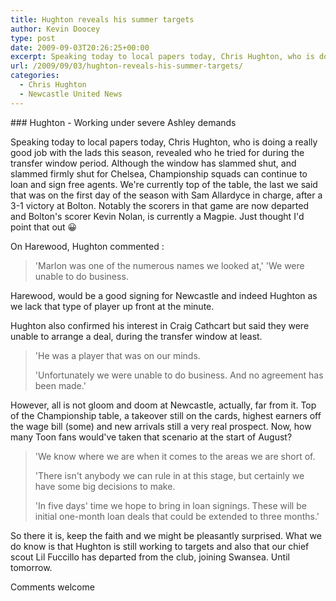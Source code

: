 ```yaml
---
title: Hughton reveals his summer targets
author: Kevin Doocey
type: post
date: 2009-09-03T20:26:25+00:00
excerpt: Speaking today to local papers today, Chris Hughton, who is doing a really good job with the lads this season, revealed who he..
url: /2009/09/03/hughton-reveals-his-summer-targets/
categories:
  - Chris Hughton
  - Newcastle United News
---
```


### Hughton - Working under severe Ashley demands

Speaking today to local papers today, Chris Hughton, who is doing a really good job with the lads this season, revealed who he tried for during the transfer window period. Although the window has slammed shut, and slammed firmly shut for Chelsea, Championship squads can continue to loan and sign free agents. We're currently  top of the table, the last we said that was on the first day of the season with Sam Allardyce in charge, after a 3-1 victory at Bolton. Notably the scorers in that game are now departed and Bolton's scorer Kevin Nolan, is currently a Magpie. Just thought I'd point that out 😀

On Harewood, Hughton commented :

> 'Marlon was one of the numerous names we looked at,' 'We were unable to do business.

Harewood, would be a good signing for Newcastle and indeed Hughton as we lack that type of player up front at the minute.

Hughton also confirmed his interest in Craig Cathcart but said they were unable to arrange a deal, during the transfer window at least.

> 'He was a player that was on our minds.
>
> 'Unfortunately we were unable to do business. And no agreement has been made.'

However, all is not gloom and doom at Newcastle, actually, far from it. Top of the Championship table, a takeover still on the cards, highest earners off the wage bill (some) and new arrivals still a very real prospect. Now, how many Toon fans would've taken that scenario at the start of August?

> 'We know where we are when it comes to the areas we are short of.
>
> 'There isn't anybody we can rule in at this stage, but certainly we have some big decisions to make.
>
> 'In five days' time we hope to bring in loan signings. These will be initial one-month loan deals that could be extended to three months.'

So there it is, keep the faith and we might be pleasantly surprised. What we do know is that Hughton is still working to targets and also that our chief scout Lil Fuccillo has departed from the club, joining Swansea. Until tomorrow.

Comments welcome
